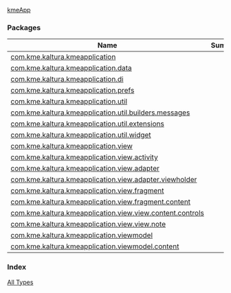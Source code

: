 [kmeApp](./index.md)

### Packages

| Name | Summary |
|---|---|
| [com.kme.kaltura.kmeapplication](com.kme.kaltura.kmeapplication/index.md) |  |
| [com.kme.kaltura.kmeapplication.data](com.kme.kaltura.kmeapplication.data/index.md) |  |
| [com.kme.kaltura.kmeapplication.di](com.kme.kaltura.kmeapplication.di/index.md) |  |
| [com.kme.kaltura.kmeapplication.prefs](com.kme.kaltura.kmeapplication.prefs/index.md) |  |
| [com.kme.kaltura.kmeapplication.util](com.kme.kaltura.kmeapplication.util/index.md) |  |
| [com.kme.kaltura.kmeapplication.util.builders.messages](com.kme.kaltura.kmeapplication.util.builders.messages/index.md) |  |
| [com.kme.kaltura.kmeapplication.util.extensions](com.kme.kaltura.kmeapplication.util.extensions/index.md) |  |
| [com.kme.kaltura.kmeapplication.util.widget](com.kme.kaltura.kmeapplication.util.widget/index.md) |  |
| [com.kme.kaltura.kmeapplication.view](com.kme.kaltura.kmeapplication.view/index.md) |  |
| [com.kme.kaltura.kmeapplication.view.activity](com.kme.kaltura.kmeapplication.view.activity/index.md) |  |
| [com.kme.kaltura.kmeapplication.view.adapter](com.kme.kaltura.kmeapplication.view.adapter/index.md) |  |
| [com.kme.kaltura.kmeapplication.view.adapter.viewholder](com.kme.kaltura.kmeapplication.view.adapter.viewholder/index.md) |  |
| [com.kme.kaltura.kmeapplication.view.fragment](com.kme.kaltura.kmeapplication.view.fragment/index.md) |  |
| [com.kme.kaltura.kmeapplication.view.fragment.content](com.kme.kaltura.kmeapplication.view.fragment.content/index.md) |  |
| [com.kme.kaltura.kmeapplication.view.view.content.controls](com.kme.kaltura.kmeapplication.view.view.content.controls/index.md) |  |
| [com.kme.kaltura.kmeapplication.view.view.note](com.kme.kaltura.kmeapplication.view.view.note/index.md) |  |
| [com.kme.kaltura.kmeapplication.viewmodel](com.kme.kaltura.kmeapplication.viewmodel/index.md) |  |
| [com.kme.kaltura.kmeapplication.viewmodel.content](com.kme.kaltura.kmeapplication.viewmodel.content/index.md) |  |

### Index

[All Types](alltypes/index.md)